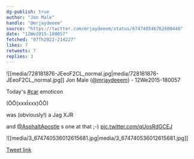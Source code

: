 ```yaml
---
dg-publish: true
author: "Jon Male"
handle: "@mrjaydeeem"
source: "https://twitter.com/mrjaydeeem/status/674740546762600448"
date: "12We2015-180057"
fetched: "07Th2022-214227"
likes: 7
retweets: 7
replies: 3
---
```

![[media/728181876-JEeoF2CL_normal.jpg\|media/728181876-JEeoF2CL_normal.jpg]]
Jon Male ([@mrjaydeeem](https://twitter.com/mrjaydeeem)) - 12We2015-180057

Today's [#car](https://twitter.com/hashtag/car)  emoticon 

(ŌŌ(xxxÍxxx)ŌŌ)

was (obviously!) a Jag XJR

and [@AsphaltApostle](https://twitter.com/AsphaltApostle) s one at that ;-) [pic.twitter.com/qUosRdGCEJ](https://twitter.com/mrjaydeeem/status/674740546762600448/photo/1)

![[media/3_674740536012615681.jpg\|media/3_674740536012615681.jpg]]

[Tweet link](https://twitter.com/mrjaydeeem/status/674740546762600448)